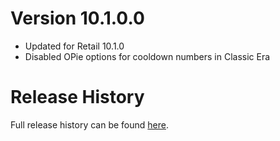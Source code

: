 # Version 10.1.0.0

* Updated for Retail 10.1.0
* Disabled OPie options for cooldown numbers in Classic Era

# Release History

Full release history can be found [here](https://github.com/kstange/OPieMasque/wiki/Release-Notes).
